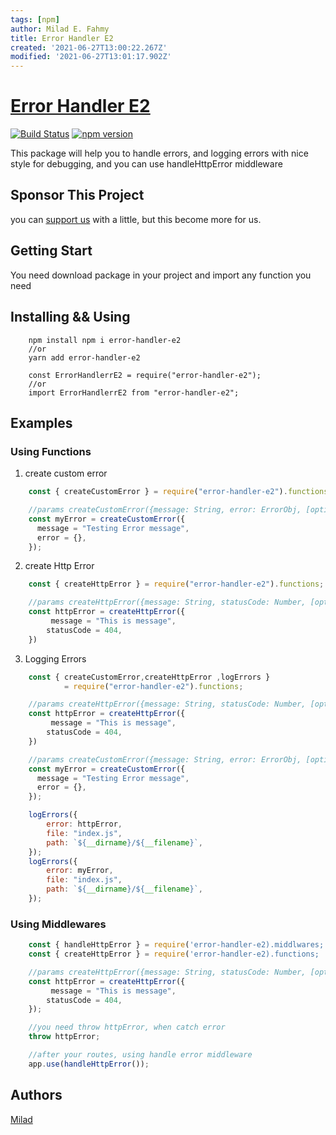 ```yaml
---
tags: [npm]
author: Milad E. Fahmy
title: Error Handler E2
created: '2021-06-27T13:00:22.267Z'
modified: '2021-06-27T13:01:17.902Z'
---
```


# [Error Handler E2](https://www.npmjs.com/package/error-handler-e2)
[![Build Status](https://travis-ci.org/miladezzat/error-handler-e2.svg?branch=master)](https://travis-ci.org/miladezzat/error-handler-e2)
[![npm version](https://badge.fury.io/js/error-handler-e2.svg)](https://badge.fury.io/js/error-handler-e2)&nbsp;

This package will help you to handle errors, 
and logging errors with nice style for debugging, and you can use handleHttpError 
middleware

## Sponsor This Project
you can [support us](https://ko-fi.com/miladefahmy) with a little, but this 
become more for us.

## Getting Start 
You need download package in your project and import any function you need

## Installing && Using
```
    npm install npm i error-handler-e2
    //or
    yarn add error-handler-e2

    const ErrorHandlerrE2 = require("error-handler-e2");
    //or
    import ErrorHandlerrE2 from "error-handler-e2";
```

## Examples
### Using Functions

1. create custom error
```js
    const { createCustomError } = require("error-handler-e2").functions; 

    //params createCustomError({message: String, error: ErrorObj, [options]})
    const myError = createCustomError({
      message = "Testing Error message", 
      error = {},       
    });

```
2. create Http Error
```js
    const { createHttpError } = require("error-handler-e2").functions;

    //params createHttpError({message: String, statusCode: Number, [options]})
    const httpError = createHttpError({
         message = "This is message",
        statusCode = 404,
    })
```
3. Logging Errors
```js
    const { createCustomError,createHttpError ,logErrors } 
            = require("error-handler-e2").functions; 

    //params createHttpError({message: String, statusCode: Number, [options]})
    const httpError = createHttpError({
         message = "This is message",
        statusCode = 404,
    })

    //params createCustomError({message: String, error: ErrorObj, [options]})
    const myError = createCustomError({
      message = "Testing Error message", 
      error = {},       
    });

    logErrors({
        error: httpError,
        file: "index.js",
        path: `${__dirname}/${__filename}`,
    });
    logErrors({
        error: myError,
        file: "index.js",
        path: `${__dirname}/${__filename}`,
    });

```

### Using Middlewares
```js
    const { handleHttpError } = require('error-handler-e2).middlwares;
    const { createHttpError } = require('error-handler-e2).functions;

    //params createHttpError({message: String, statusCode: Number, [options]})
    const httpError = createHttpError({
         message = "This is message",
        statusCode = 404,
    });

    //you need throw httpError, when catch error
    throw httpError;

    //after your routes, using handle error middleware
    app.use(handleHttpError());

```

## Authors 
[Milad](<https://github.com/miladezzat>)
